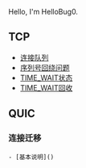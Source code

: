 Hello, I'm HelloBug0.

## TCP
  - [连接队列](https://hellobug0.github.io/tcp/%E8%BF%9E%E6%8E%A5%E9%98%9F%E5%88%97)
  - [序列号回绕问题](https://hellobug0.github.io/tcp/%E5%BA%8F%E5%88%97%E5%8F%B7%E5%9B%9E%E7%BB%95%E9%97%AE%E9%A2%98)
  - [TIME_WAIT状态](https://hellobug0.github.io/tcp/TIME_WAIT%E7%8A%B6%E6%80%81)
  - [TIME_WAIT回收](https://hellobug0.github.io/tcp/TIME_WAIT%E5%9B%9E%E6%94%B6%E9%97%AE%E9%A2%98)

## QUIC
  ### 连接迁移
    - [基本说明]()
    
